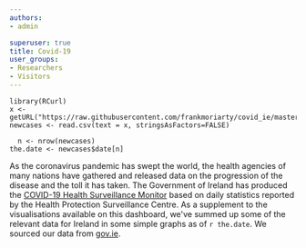 ```yaml
---
authors:
- admin

superuser: true
title: Covid-19
user_groups:
- Researchers
- Visitors
---
```

```{r setup, include=FALSE, echo= False}
library(RCurl)
x <- getURL("https://raw.githubusercontent.com/frankmoriarty/covid_ie/master/doh_covid_ie_cases_analysis.csv")
newcases <- read.csv(text = x, stringsAsFactors=FALSE)

  n <- nrow(newcases)
the.date <- newcases$date[n]

```

As the coronavirus pandemic has swept the world, the health agencies of many nations have gathered and released data on the progression of the disease and the toll it has taken. The Government of Ireland has produced the [COVID-19 Health Surveillance Monitor](https://www.gov.ie/en/publication/252d15-covid-19-coronavirus-data-for-ireland/) based on daily statistics reported by the Health Protection Surveillance Centre. As a supplement to the visualisations available on this dashboard, we've summed up some of the relevant data for Ireland in some simple graphs as of `r the.date`. We sourced our data from [gov.ie](https://www.gov.ie/en/campaigns/c36c85-covid-19-coronavirus/?referrer=/health-covid-19).

